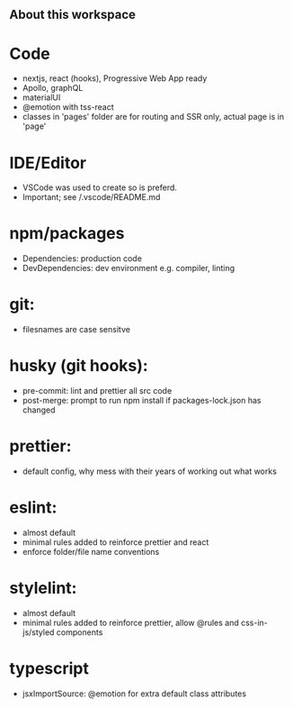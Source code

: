 ## About this workspace

# Code

- nextjs, react (hooks), Progressive Web App ready
- Apollo, graphQL
- materialUI
- @emotion with tss-react
- classes in 'pages' folder are for routing and SSR only, actual page is in 'page'

# IDE/Editor

- VSCode was used to create so is preferd.
- Important; see /.vscode/README.md

# npm/packages

- Dependencies: production code
- DevDependencies: dev environment e.g. compiler, linting

# git:

- filesnames are case sensitve

# husky (git hooks):

- pre-commit: lint and prettier all src code
- post-merge: prompt to run npm install if packages-lock.json has changed

# prettier:

- default config, why mess with their years of working out what works

# eslint:

- almost default
- minimal rules added to reinforce prettier and react
- enforce folder/file name conventions

# stylelint:

- almost default
- minimal rules added to reinforce prettier, allow @rules and css-in-js/styled components

# typescript

- jsxImportSource: @emotion for extra default class attributes
